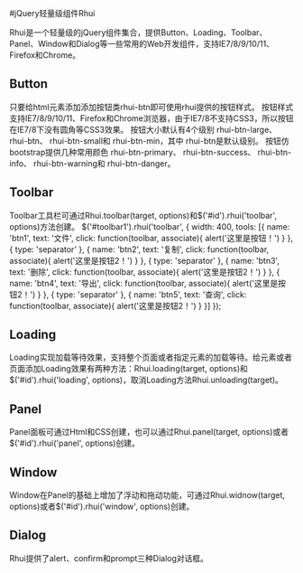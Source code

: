#jQuery轻量级组件Rhui

Rhui是一个轻量级的jQuery组件集合，提供Button、Loading、Toolbar、Panel、Window和Dialog等一些常用的Web开发组件，支持IE7/8/9/10/11、Firefox和Chrome。

## Button

只要给html元素添加添加按钮类rhui-btn即可使用rhui提供的按钮样式。 按钮样式支持IE7/8/9/10/11、Firefox和Chrome浏览器，由于IE7/8不支持CSS3，所以按钮在IE7/8下没有圆角等CSS3效果。
按钮大小默认有4个级别 rhui-btn-large、 rhui-btn、 rhui-btn-small和 rhui-btn-min，其中 rhui-btn是默认级别。
按钮仿bootstrap提供几种常用颜色 rhui-btn-primary、 rhui-btn-success、 rhui-btn-info、 rhui-btn-warning和 rhui-btn-danger。

## Toolbar

Toolbar工具栏可通过Rhui.toolbar(target, options)和$('#id').rhui('toolbar', options)方法创建。
$('#toolbar1').rhui('toolbar', {
	width: 400,
	tools: [{
		name: 'btn1',
		text: '文件',
		click: function(toolbar, associate){
			alert('这里是按钮！')
		}
	}, {
		type: 'separator'
	}, {
		name: 'btn2',
		text: '复制',
		click: function(toolbar, associate){
			alert('这里是按钮2！')
		}
	}, {
		type: 'separator'
	}, {
		name: 'btn3',
		text: '删除',
		click: function(toolbar, associate){
			alert('这里是按钮2！')
		}
	}, {
		name: 'btn4',
		text: '导出',
		click: function(toolbar, associate){
			alert('这里是按钮2！')
		}
	}, {
		type: 'separator'
	}, {
		name: 'btn5',
		text: '查询',
		click: function(toolbar, associate){
			alert('这里是按钮2！')
		}
	}]
});

## Loading

Loading实现加载等待效果，支持整个页面或者指定元素的加载等待。给元素或者页面添加Loading效果有两种方法：Rhui.loading(target, options)和$('#id').rhui('loading', options)，取消Loading方法Rhui.unloading(target)。

## Panel

Panel面板可通过Html和CSS创建，也可以通过Rhui.panel(target, options)或者$('#id').rhui('panel', options)创建。

## Window

Window在Panel的基础上增加了浮动和拖动功能，可通过Rhui.widnow(target, options)或者$('#id').rhui('window', options)创建。

## Dialog

Rhui提供了alert、confirm和prompt三种Dialog对话框。